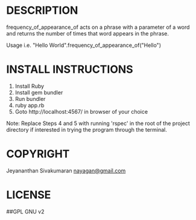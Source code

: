 # DESCRIPTION
frequency_of_appearance_of acts on a phrase with a parameter of a word and returns the number of times that word appears in the phrase.

Usage i.e. "Hello World".frequency_of_appearance_of("Hello")

# INSTALL INSTRUCTIONS
1. Install Ruby
2. Install gem bundler
3. Run bundler
4. ruby app.rb
5. Goto http://localhost:4567/ in browser of your choice

Note: Replace Steps 4 and 5 with running 'rspec' in the root of the project directory if interested in trying the program through the terminal.

# COPYRIGHT
 Jeyananthan Sivakumaran
 nayagan@gmail.com

# LICENSE
##GPL GNU v2
